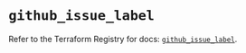# `github_issue_label`

Refer to the Terraform Registry for docs: [`github_issue_label`](https://registry.terraform.io/providers/integrations/github/6.7.1/docs/resources/issue_label).
